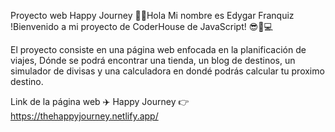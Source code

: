 Proyecto web Happy Journey
🖖🏼Hola Mi nombre es Edygar Franquiz
!Bienvenido a mi proyecto de CoderHouse de JavaScript! 😎🤍💻

El proyecto consiste en una página web enfocada en la  planificación de viajes, Dónde se podrá encontrar una tienda, un blog de destinos, un simulador de divisas y una calculadora en dondé podrás calcular tu proximo destino. 


Link de la página web ✈️ Happy Journey
👉https://thehappyjourney.netlify.app/

